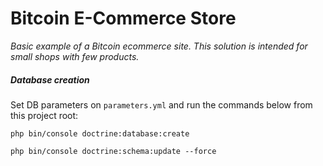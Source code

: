 # Bitcoin E-Commerce Store

*Basic example of a Bitcoin ecommerce site. This solution is intended for small shops with few products.*


##### Database creation
Set DB parameters on `parameters.yml` and run the commands below from this project root:

```
php bin/console doctrine:database:create
```

```
php bin/console doctrine:schema:update --force
```